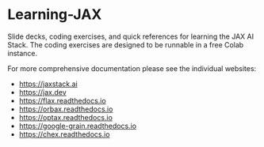 # Learning-JAX
Slide decks, coding exercises, and quick references for learning the JAX AI Stack.  The coding exercises are designed to be runnable in a free Colab instance.

For more comprehensive documentation please see the individual websites:

* https://jaxstack.ai
* https://jax.dev
* https://flax.readthedocs.io
* https://orbax.readthedocs.io
* https://optax.readthedocs.io
* https://google-grain.readthedocs.io
* https://chex.readthedocs.io
